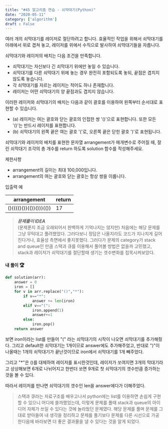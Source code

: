 ```yaml
---
title: "#45 알고리즘 연습 - 쇠막대기(Python)"
date: "2020-05-11"
category: ['algorithm']
draft : False
---
```


여러 개의 쇠막대기를 레이저로 절단하려고 합니다. 효율적인 작업을 위해서 쇠막대기를 아래에서 위로 겹쳐 놓고, 레이저를 위에서 수직으로 발사하여 쇠막대기들을 자릅니다. 

쇠막대기와 레이저의 배치는 다음 조건을 만족합니다.
- 쇠막대기는 자신보다 긴 쇠막대기 위에만 놓일 수 있습니다.
- 쇠막대기를 다른 쇠막대기 위에 놓는 경우 완전히 포함되도록 놓되, 끝점은 겹치지 않도록 놓습니다.
- 각 쇠막대기를 자르는 레이저는 적어도 하나 존재합니다.
- 레이저는 어떤 쇠막대기의 양 끝점과도 겹치지 않습니다.

이러한 레이저와 쇠막대기의 배치는 다음과 같이 괄호를 이용하여 왼쪽부터 순서대로 표현할 수 있습니다.

* (a) 레이저는 여는 괄호와 닫는 괄호의 인접한 쌍 '()'으로 표현합니다. 또한 모든 '()'는 반드시 레이저를 표현합니다.
* (b) 쇠막대기의 왼쪽 끝은 여는 괄호 '('로, 오른쪽 끝은 닫힌 괄호 ')'로 표현됩니다.


쇠막대기와 레이저의 배치를 표현한 문자열 arrangement가 매개변수로 주어질 때, 잘린 쇠막대기 조각의 총 개수를 return 하도록 solution 함수를 작성해주세요.

제한사항
* arrangement의 길이는 최대 100,000입니다.
* arrangement의 여는 괄호와 닫는 괄호는 항상 쌍을 이룹니다.



입출력 예

|arrangement	|return|
|-|-|
|()(((()())(())()))(())|	17|


>__*문제풀이 IDEA*__   
(문제푼지 조금 오래되어서 완벽하게 기억나지는 않지만)
처음에는 해당 문제를 그냥 무턱대고 풀려했었다. 그러다보니 정답은 나올지라도 코드가 지나치게 길어진다거나, 효율성 측면에서 좋지못했다.
그러다가 문제의 category가 stack and queue인 만큼 스택과 큐를 이용해서 풀어볼 방법은 없을까 고민했고,
stack과 레이저가 쇠막대기를 절단할때 생기는 갯수변화를 접목시켜보았다.


#### 내 풀이 🏆

```python
def solution(arr):
    answer = 0
    iron = [] 
    for v in arr.replace("()","*"):
        if v=="*":
            answer += len(iron)
        elif v=="(":
            iron.append(1)
            answer+=1
        else:
            iron.pop()
    return answer
```

보면 iron이라는 list를 만들어
"(" 라는 쇠막대기의 시작이 나오면 쇠막대기를 추가해줬다.
그리고 default한 쇠막대기는 1개이므로 answer에도 추가해주었고,
반대로 ")"이 나올때는 1개의 쇠막대기가 끝난것이므로 iron에서 쇠막대기를 1개 빼주었다.

그리고 "*"은 ()를 대체하여 레이저를 표시한것인데, 레이저가 쏘여지면
3개의 막대기라고 상상해보면 6개로 나뉘어지고 한번더 쏘면 9개로 
첫 쇠막대기의 갯수만큼 증가하는 것을 볼 수 있다.

따라서 레이저를 만나면 쇠막대기의 갯수인 len을 answer에다가 더해주었다.


> 스택과 큐라는 자료구조를 배우고나서 python에는 list를 이용하면 손쉽게 구현할 수 있으니 어디에 쓸까했었는데, 이렇게 문제를 풀때 stack과 queue의 아이디어 자체가 쓰일 수 있다는 것에 놀라웠던 문제였다.
> 해당 문제를 풀며 문제를 그대로 받아들여 내 생각을 정리하고 문제를 풀기보다 문제를 다른 시선으로 가공한다음에 바라보면 더 좋은 결과물을 낼 수 있다는 것을 알게 되었다.